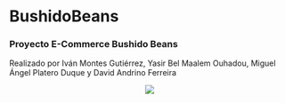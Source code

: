 # BushidoBeans
<h3>Proyecto E-Commerce Bushido Beans</h3>
<p>Realizado por Iván Montes Gutiérrez, Yasir Bel Maalem Ouhadou, Miguel Ángel Platero Duque y David Andrino Ferreira</p>
<div align="center">
  <img width= "auto" height="auto" src="https://cdn.discordapp.com/attachments/1288177994552315917/1299030044014018641/image.png?ex=6720fd81&is=671fac01&hm=83791899d470500ea562d69740d516f356b8dab9dcc493cb0c3767b721ff2bdc&"/>
</div>
